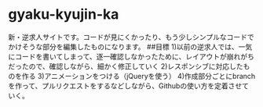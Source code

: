 # gyaku-kyujin-ka
新・逆求人サイトです。コードが見にくかったり、もう少しシンプルなコードでかけそうな部分を編集したものになります。
##目標
1)以前の逆求人では、一気にコードを書いてしまって、逐一確認しなかったために、レイアウトが崩れがちだったので、確認しながら、細かく修正していく
2)レスポンシブに対応したものを作る
3)アニメーションをつける（jQueryを使う）
4)作成部分ごとにbranchを作って、プルリクエストをするなどしながら、Githubの使い方を定着させていく。
